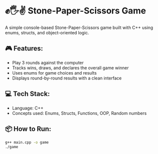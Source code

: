# ✊🖐✌️ Stone-Paper-Scissors Game
A simple console-based Stone-Paper-Scissors game built with C++ using enums, structs, and object-oriented logic.

## 🎮 Features:
- Play 3 rounds against the computer
- Tracks wins, draws, and declares the overall game winner
- Uses enums for game choices and results
- Displays round-by-round results with a clean interface

## 💻 Tech Stack:
- Language: C++
- Concepts used: Enums, Structs, Functions, OOP, Random numbers

## 📦 How to Run:
```bash
g++ main.cpp -o game
./game
